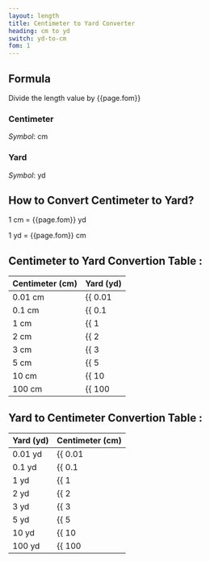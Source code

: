 ```yaml
---
layout: length
title: Centimeter to Yard Converter
heading: cm to yd
switch: yd-to-cm
fom: 1
---
```


## Formula
Divide the length value by {{page.fom}}

### Centimeter
*Symbol*: cm

### Yard
*Symbol*: yd

## How to Convert Centimeter to Yard?
1 cm = {{page.fom}} yd

1 yd = {{page.fom}} cm

## Centimeter to Yard Convertion Table :

| Centimeter (cm) | Yard (yd) |
| ---- | ---- |
| 0.01 cm | {{ 0.01 | divided_by: page.fom | round: 5 }} yd |
| 0.1 cm | {{ 0.1 | divided_by: page.fom | round: 5 }} yd |
| 1 cm | {{ 1 | divided_by: page.fom | round: 5 }} yd |
| 2 cm | {{ 2 | divided_by: page.fom | round: 5 }} yd |
| 3 cm | {{ 3 | divided_by: page.fom | round: 5 }} yd |
| 5 cm | {{ 5 | divided_by: page.fom | round: 5 }} yd |
| 10 cm | {{ 10 | divided_by: page.fom | round: 5 }} yd |
| 100 cm | {{ 100 | divided_by: page.fom | round: 5 }} yd |

## Yard to Centimeter Convertion Table :

| Yard (yd) | Centimeter (cm) |
| ---- | ---- |
| 0.01 yd | {{ 0.01 | times: page.fom | round: 5 }} cm |
| 0.1 yd | {{ 0.1 | times: page.fom | round: 5 }} cm |
| 1 yd | {{ 1 | times: page.fom | round: 5 }} cm |
| 2 yd | {{ 2 | times: page.fom | round: 5 }} cm |
| 3 yd | {{ 3 | times: page.fom | round: 5 }} cm |
| 5 yd | {{ 5 | times: page.fom | round: 5 }} cm |
| 10 yd | {{ 10 | times: page.fom | round: 5 }} cm |
| 100 yd | {{ 100 | times: page.fom | round: 5 }} cm |

<script>
selectInput[3].selected = true
selectOutput[6].selected = true
</script>
